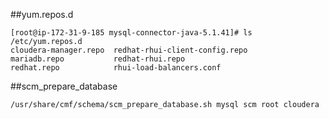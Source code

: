 ##yum.repos.d

```
[root@ip-172-31-9-185 mysql-connector-java-5.1.41]# ls /etc/yum.repos.d
cloudera-manager.repo  redhat-rhui-client-config.repo
mariadb.repo           redhat-rhui.repo
redhat.repo            rhui-load-balancers.conf

```

##scm_prepare_database

```
/usr/share/cmf/schema/scm_prepare_database.sh mysql scm root cloudera
```
